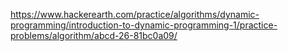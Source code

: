 https://www.hackerearth.com/practice/algorithms/dynamic-programming/introduction-to-dynamic-programming-1/practice-problems/algorithm/abcd-26-81bc0a09/
